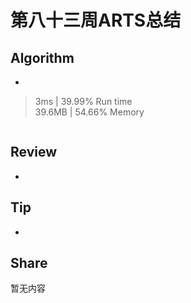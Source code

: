 # 第八十三周ARTS总结
## Algorithm
- []()
> 3ms | 39.99% Run time  
> 39.6MB | 54.66% Memory
```java

```

## Review
- []()

## Tip
+ 

## Share
暂无内容